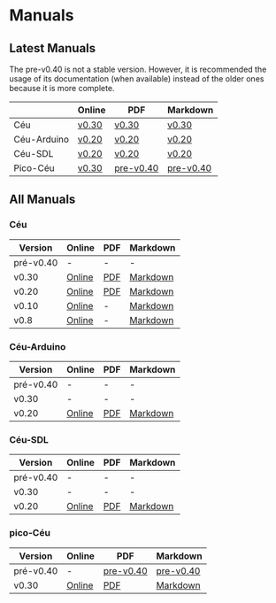 # Manuals

## Latest Manuals

The pre-v0.40 is not a stable version. However, it is recommended the usage of its documentation (when available) instead of the older ones because it is more complete.

|             | Online | PDF | Markdown  |
|-------------|--------|-----|-----------|
| Céu         |<a target="_blank" href="https://ceu-lang.github.io/ceu/out/manual/v0.30/">v0.30</a> | <a target="_blank" href="https://github.com/ceu-lang/ceu/blob/master/docs/manual/v0.30/ceu-v0.30.pdf">v0.30</a> | <a target="_blank" href="https://github.com/ceu-lang/ceu/blob/master/docs/manual/v0.30/ceu-v0.30.md">v0.30</a> |
| Céu-Arduino |<a target="_blank" href="https://ceu-lang.github.io/ceu-arduino/out/manual/v0.20/">v0.20</a> | <a target="_blank" href="https://github.com/ceu-lang/ceu-arduino/blob/master/docs/manual/v0.20/ceu-arduino-v0.20.pdf">v0.20</a> | <a target="_blank" href="https://github.com/ceu-lang/ceu-arduino/blob/master/docs/manual/v0.20/ceu-arduino-v0.20.md">v0.20</a> |
| Céu-SDL     | <a target="_blank" href="https://ceu-lang.github.io/ceu-sdl/out/manual/v0.20/">v0.20</a> | <a target="_blank" href="https://github.com/ceu-lang/ceu-sdl/blob/master/docs/manual/v0.20/ceu-sdl-v0.20.pdf">v0.20</a> | <a target="_blank" href="https://github.com/ceu-lang/ceu-sdl/blob/master/docs/manual/v0.20/ceu-sdl-v0.20.md">v0.20</a> |
| Pico-Céu    | <a target="_blank" href="https://ceu-lang.github.io/pico-ceu/out/manual/v0.30/">v0.30</a> |  <a target="_blank" href="https://github.com/ceu-lang/pico-ceu/blob/pre-v0.40/docs/manual/v0.40/pico-ceu-v0.40.pdf">pre-v0.40</a>  | <a target="_blank" href="https://github.com/ceu-lang/pico-ceu/blob/pre-v0.40/docs/manual/v0.40/pico-ceu-v0.40.md">pre-v0.40</a> |


## All Manuals

### Céu

| Version | Online     | PDF | Markdown  |
|---------------|------------|-----|-----------|
| pré-v0.40     | -          | -   | -         |
| v0.30         | <a target="_blank" href="https://ceu-lang.github.io/ceu/out/manual/v0.30/">Online</a> | <a target="_blank" href="https://github.com/ceu-lang/ceu/blob/master/docs/manual/v0.30/ceu-v0.30.pdf">PDF</a>   | <a target="_blank" href="https://github.com/ceu-lang/ceu/blob/master/docs/manual/v0.30/ceu-v0.30.md">Markdown</a>    |
| v0.20         | <a target="_blank" href="https://ceu-lang.github.io/ceu/out/manual/v0.20/">Online</a> | <a target="_blank" href="https://github.com/ceu-lang/ceu/blob/master/docs/manual/v0.20/ceu-v0.20.pdf">PDF</a>   | <a target="_blank" href="https://github.com/ceu-lang/ceu/blob/master/docs/manual/v0.20/ceu-v0.20.md">Markdown</a>    |
| v0.10         | <a target="_blank" href="https://ceu-lang.github.io/ceu/out/manual/v0.10/">Online</a> | - | <a target="_blank" href="https://github.com/ceu-lang/ceu/blob/master/docs/manual/v0.10/manual-v0.10.md">Markdown</a> |
| v0.8         | <a target="_blank" href="https://ceu-lang.github.io/ceu/out/manual/v0.8/">Online</a>  | - | <a target="_blank" href="https://github.com/ceu-lang/ceu/blob/master/docs/manual/v0.8/manual-v0.8.md">Markdown</a>   |

### Céu-Arduino

| Version       | Online     | PDF | Markdown  |
|---------------|------------|-----|-----------|
| pré-v0.40     | -          | -   | -         |
| v0.30         | -          | -   | -         |
| v0.20         | <a target="_blank" href="https://ceu-lang.github.io/ceu-arduino/out/manual/v0.20/">Online</a> | <a target="_blank" href="https://github.com/ceu-lang/ceu-arduino/blob/master/docs/manual/v0.20/ceu-arduino-v0.20.pdf">PDF</a>   | <a target="_blank" href="https://github.com/ceu-lang/ceu-arduino/blob/master/docs/manual/v0.20/ceu-arduino-v0.20.md">Markdown</a>    |


### Céu-SDL

| Version       | Online     | PDF | Markdown  |
|---------------|------------|-----|-----------|
| pré-v0.40     | -          | -   | -         |
| v0.30         | -          | -   | -         |
| v0.20         | <a target="_blank" href="https://ceu-lang.github.io/ceu-sdl/out/manual/v0.20/">Online</a> | <a target="_blank" href="https://github.com/ceu-lang/ceu-sdl/blob/master/docs/manual/v0.20/ceu-sdl-v0.20.pdf">PDF</a>   | <a target="_blank" href="https://github.com/ceu-lang/ceu-sdl/blob/master/docs/manual/v0.20/ceu-sdl-v0.20.md">Markdown</a>    |

### pico-Céu

| Version       | Online     | PDF | Markdown  |
|---------------|------------|-----|-----------|
| pré-v0.40     | -          | <a target="_blank" href="https://github.com/ceu-lang/pico-ceu/blob/pre-v0.40/docs/manual/v0.40/pico-ceu-v0.40.pdf">pre-v0.40</a>  | <a target="_blank" href="https://github.com/ceu-lang/pico-ceu/blob/pre-v0.40/docs/manual/v0.40/pico-ceu-v0.40.md">pre-v0.40</a> |
| v0.30         | <a target="_blank" href="https://ceu-lang.github.io/pico-ceu/out/manual/v0.30/">Online</a> | <a target="_blank" href="https://github.com/ceu-lang/pico-ceu/blob/master/docs/manual/v0.30/pico-ceu-v0.30.pdf">PDF</a>   | <a target="_blank" href="https://github.com/ceu-lang/pico-ceu/blob/master/docs/manual/v0.30/pico-ceu-v0.30.md">Markdown</a>    |